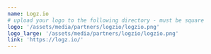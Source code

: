```yaml
---
name: Logz.io
# upload your logo to the following directory - must be square
logo: '/assets/media/partners/logzio/logzio.png'
logo_large: '/assets/media/partners/logzio/logzio.png'
link: 'https://logz.io/'
---
```

